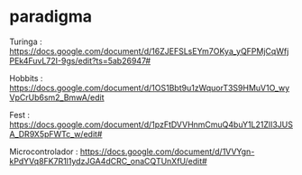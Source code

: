 # paradigma
Turinga : https://docs.google.com/document/d/16ZJEFSLsEYm7OKya_yQFPMjCqWfjPEk4FuvL72I-9gs/edit?ts=5ab26947#

Hobbits : https://docs.google.com/document/d/1OS1Bbt9u1zWquorT3S9HMuV1O_wyVpCrUb6sm2_BmwA/edit

Fest : https://docs.google.com/document/d/1pzFtDVVHnmCmuQ4buY1L21ZlI3JUSA_DR9X5pFWTc_w/edit#

Microcontrolador : https://docs.google.com/document/d/1VVYgn-kPdYVq8FK7R1l1ydzJGA4dCRC_onaCQTUnXfU/edit#
